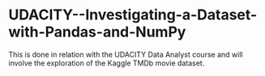 # UDACITY--Investigating-a-Dataset-with-Pandas-and-NumPy
This is done in relation with the UDACITY Data Analyst course and will involve the exploration of the Kaggle TMDb movie dataset.
